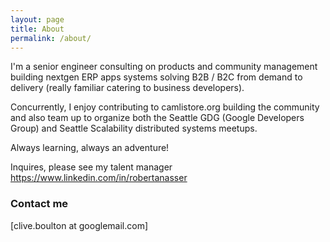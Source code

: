 ```yaml
---
layout: page
title: About
permalink: /about/
---
```

I'm a senior engineer consulting on products and community management building nextgen ERP apps systems solving B2B / B2C from demand to delivery (really familiar catering to business developers). 

Concurrently, I enjoy contributing to camlistore.org building the community and also team up to organize both the Seattle GDG (Google Developers Group) and Seattle Scalability distributed systems meetups. 

Always learning, always an adventure!

Inquires, please see my talent manager https://www.linkedin.com/in/robertanasser

### Contact me

[clive.boulton at googlemail.com]
